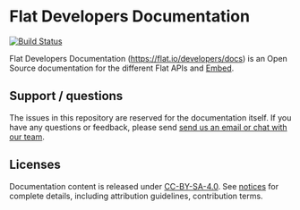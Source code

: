 # Flat Developers Documentation

[![Build Status](https://travis-ci.org/FlatIO/dev-docs.svg?branch=gh-pages)](https://travis-ci.org/FlatIO/dev-docs)

Flat Developers Documentation (https://flat.io/developers/docs) is an Open Source documentation for the different Flat APIs and [Embed](https://flat.io/developers/docs/embed/).

## Support / questions

The issues in this repository are reserved for the documentation itself. If you have any questions or feedback, please send [send us an email or chat with our team](https://flat.io/support).

## Licenses

Documentation content is released under [CC-BY-SA-4.0](https://creativecommons.org/licenses/by/4.0/). See [notices](docs/notices.md) for complete details, including attribution guidelines, contribution terms.
